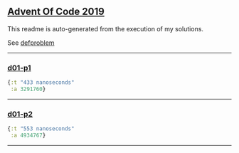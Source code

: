 ## [Advent Of Code 2019](https://adventofcode.com/2019)


This readme is auto-generated from the execution of my solutions.


See [defproblem](src/aoc2019/common.clj#L17)


---


### [d01-p1](src/aoc2019/day1.clj#L15)
```clojure
{:t "433 nanoseconds"
 :a 3291760}
```
---

### [d01-p2](src/aoc2019/day1.clj#L22)
```clojure
{:t "553 nanoseconds"
 :a 4934767}
```
---

